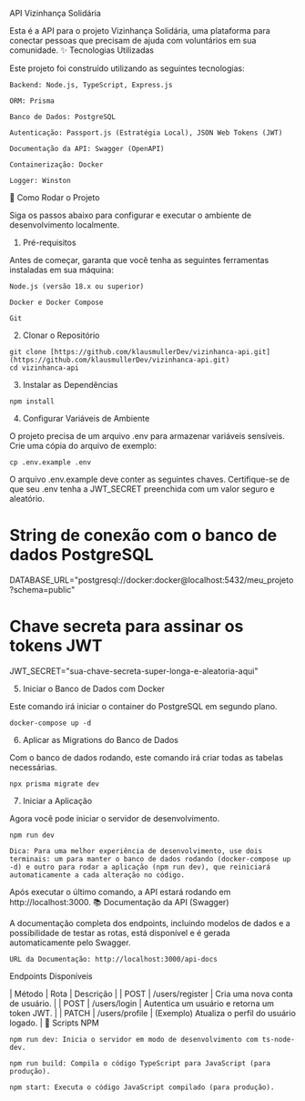 API Vizinhança Solidária

Esta é a API para o projeto Vizinhança Solidária, uma plataforma para conectar pessoas que precisam de ajuda com voluntários em sua comunidade.
✨ Tecnologias Utilizadas

Este projeto foi construído utilizando as seguintes tecnologias:

    Backend: Node.js, TypeScript, Express.js

    ORM: Prisma

    Banco de Dados: PostgreSQL

    Autenticação: Passport.js (Estratégia Local), JSON Web Tokens (JWT)

    Documentação da API: Swagger (OpenAPI)

    Containerização: Docker

    Logger: Winston

🚀 Como Rodar o Projeto

Siga os passos abaixo para configurar e executar o ambiente de desenvolvimento localmente.
1. Pré-requisitos

Antes de começar, garanta que você tenha as seguintes ferramentas instaladas em sua máquina:

    Node.js (versão 18.x ou superior)

    Docker e Docker Compose

    Git

2. Clonar o Repositório
```
git clone [https://github.com/klausmullerDev/vizinhanca-api.git](https://github.com/klausmullerDev/vizinhanca-api.git)
cd vizinhanca-api
```

3. Instalar as Dependências
```
npm install
```

4. Configurar Variáveis de Ambiente

O projeto precisa de um arquivo .env para armazenar variáveis sensíveis. Crie uma cópia do arquivo de exemplo:
```
cp .env.example .env
```

O arquivo .env.example deve conter as seguintes chaves. Certifique-se de que seu .env tenha a JWT_SECRET preenchida com um valor seguro e aleatório.

# String de conexão com o banco de dados PostgreSQL
DATABASE_URL="postgresql://docker:docker@localhost:5432/meu_projeto?schema=public"

# Chave secreta para assinar os tokens JWT
JWT_SECRET="sua-chave-secreta-super-longa-e-aleatoria-aqui"


5. Iniciar o Banco de Dados com Docker

Este comando irá iniciar o container do PostgreSQL em segundo plano.
```
docker-compose up -d
```

6. Aplicar as Migrations do Banco de Dados

Com o banco de dados rodando, este comando irá criar todas as tabelas necessárias.
```
npx prisma migrate dev
```

7. Iniciar a Aplicação

Agora você pode iniciar o servidor de desenvolvimento.
```
npm run dev
```

    Dica: Para uma melhor experiência de desenvolvimento, use dois terminais: um para manter o banco de dados rodando (docker-compose up -d) e outro para rodar a aplicação (npm run dev), que reiniciará automaticamente a cada alteração no código.

Após executar o último comando, a API estará rodando em http://localhost:3000.
📚 Documentação da API (Swagger)

A documentação completa dos endpoints, incluindo modelos de dados e a possibilidade de testar as rotas, está disponível e é gerada automaticamente pelo Swagger.

    URL da Documentação: http://localhost:3000/api-docs

Endpoints Disponíveis

| Método | Rota | Descrição |
| POST | /users/register | Cria uma nova conta de usuário. |
| POST | /users/login | Autentica um usuário e retorna um token JWT. |
| PATCH | /users/profile | (Exemplo) Atualiza o perfil do usuário logado. |
📜 Scripts NPM

    npm run dev: Inicia o servidor em modo de desenvolvimento com ts-node-dev.

    npm run build: Compila o código TypeScript para JavaScript (para produção).

    npm start: Executa o código JavaScript compilado (para produção).
